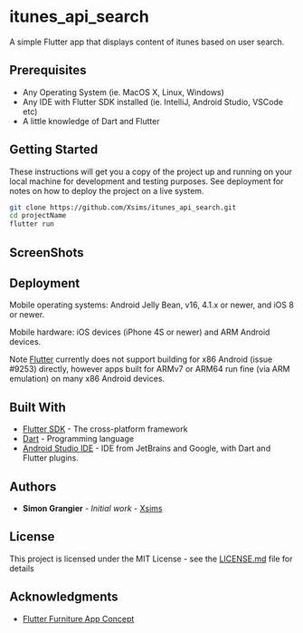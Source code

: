 # itunes_api_search

A simple Flutter app that displays content of itunes based on user search.

## Prerequisites

* Any Operating System (ie. MacOS X, Linux, Windows)
* Any IDE with Flutter SDK installed (ie. IntelliJ, Android Studio, VSCode etc)
* A little knowledge of Dart and Flutter

## Getting Started

These instructions will get you a copy of the project up and running on your local machine for development and testing purposes. See deployment for notes on how to deploy the project on a live system.

```bash
git clone https://github.com/Xsims/itunes_api_search.git
cd projectName
flutter run
```

## ScreenShots


## Deployment

Mobile operating systems: Android Jelly Bean, v16, 4.1.x or newer, and iOS 8 or newer.

Mobile hardware: iOS devices (iPhone 4S or newer) and ARM Android devices.

Note [Flutter](https://flutter.io/faq/#what-devices-and-os-versions-does-flutter-run-on) currently does not support building for x86 Android (issue #9253) directly, however apps built for ARMv7 or ARM64 run fine (via ARM emulation) on many x86 Android devices.

## Built With

* [Flutter SDK](https://flutter.dev/docs/get-started/install) - The cross-platform framework
* [Dart](https://dart.dev/) - Programming language
* [Android Studio IDE](https://developer.android.com/studio/) - IDE from JetBrains and Google, with Dart and Flutter plugins.

## Authors

* **Simon Grangier** - *Initial work* - [Xsims](https://github.com/Xsims)

## License

This project is licensed under the MIT License - see the [LICENSE.md](LICENSE.md) file for details

## Acknowledgments

* [Flutter Furniture App Concept](https://github.com/JideGuru/FlutterFurnitureAppUI)

